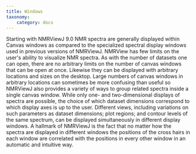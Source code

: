 ```yaml
---
title: Windows
taxonomy:
    category: docs
---
```



Starting with NMRViewJ 9.0 NMR spectra are generally displayed within
Canvas windows as compared to the specialized spectral display windows
used in previous versions of NMRViewJ. NMRView has few limits on the
user's ability to visualize NMR spectra. As with the number of datasets
one can open, there are no arbitrary limits on the number of canvas
windows that can be open at once. Likewise they can be displayed with
arbitrary locations and sizes on the desktop. Large numbers of canvas
windows in arbitrary locations can sometimes be more confusing than
useful so NMRViewJ also provides a variety of ways to group related
spectra inside a single canvas window. While only one- and
two-dimensional displays of spectra are possible, the choice of which
dataset dimensions correspond to which display axes is up to the user.
Different views, including variations on such parameters as dataset
dimensions; plot regions; and contour levels of the same spectrum, can
be displayed simultaneously in different display windows. A hallmark of
NMRViewJ is the fact that no matter how the spectra are displayed in
different windows the positions of the cross hairs in each window are
correlated with the positions in every other window in an automatic and
intuitive way.
